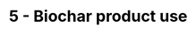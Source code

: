 ---
title: "5 - Biochar product use"
description: "
It is usually during the use phase of biochar products that many of the biochar effects take place: e.g. improved water holding capacity of a soil, reduced emissions from fertiliser applications, or improved stormwater management.


The use phase of biochar products often lasts several decades (e.g. urban soils, green roof), but can also be limited to less than a few years (e.g. filters). In the case of application to agriculural soils, the use phase is theoretically infinite (and undistinguished from the end-of-life of the biochar product).


A challenge when assessing new biochar products with long service life is to describe, understand, and quantify (over time) the biochar effects that take place during the use phase.

"
title_image: "pyreg-sbp.jpg" # find a img of pyrolysis oil and gas, or a burner of it, or a condenser...
title_image_credit: "Stockholm Vatten och Avfall"
draft: false
menu:
  main:
    parent: "Systems analysis"
    name: "5. Biochar product use"
    weight: 6
category: "Module"
# Page-specific JavaScript & CSS #ESA
js : []
css : []

---